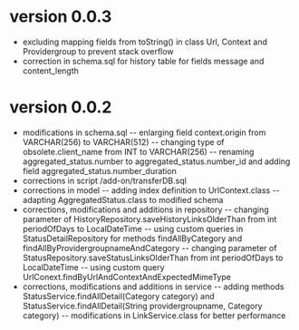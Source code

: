 # version 0.0.3
- excluding mapping fields from toString() in class Url, Context and Providergroup to prevent stack overflow
- correction in schema.sql for history table for fields message and content_length

# version 0.0.2
- modifications in schema.sql
-- enlarging field context.origin from VARCHAR(256) to VARCHAR(512)
-- changing type of obsolete.client_name from INT to VARCHAR(256)
-- renaming  aggregated_status.number to aggregated_status.number_id and adding field  aggregated_status.number_duration
- corrections in script /add-on/transferDB.sql
- corrections in model
-- adding index definition to UrlContext.class
-- adapting AggregatedStatus.class to modified schema
- corrections, modifications and additions in repository
-- changing parameter of HistoryRepository.saveHistoryLinksOlderThan from int periodOfDays to LocalDateTime
-- using custom queries in StatusDetailRepository for methods findAllByCategory and findAllByProvidergroupnameAndCategory
-- changing parameter of StatusRepository.saveStatusLinksOlderThan from int periodOfDays to LocalDateTime
-- using custom query UrlConext.findByUrlAndContextAndExpectedMimeType
- corrections, modifications and additions in service
-- adding methods StatusService.findAllDetail(Category category) and StatusService.findAllDetail(String providergroupname, Category category)
-- modifications in LinkService.class for better performance